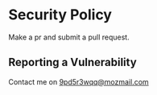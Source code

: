 # Security Policy

Make a pr and submit a pull request.

## Reporting a Vulnerability

Contact me on 9pd5r3wqq@mozmail.com
